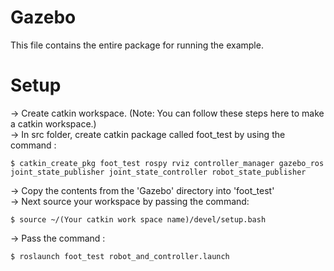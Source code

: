 # Gazebo
This file contains the entire package for running the example. 

# Setup
-> Create catkin workspace. (Note: You can follow these steps here to make a catkin workspace.) \
-> In src folder, create catkin package called foot_test by using the command :
 ```
$ catkin_create_pkg foot_test rospy rviz controller_manager gazebo_ros joint_state_publisher joint_state_controller robot_state_publisher
 ```
-> Copy the contents from the 'Gazebo' directory into 'foot_test'\
-> Next source your workspace by passing the command:
```
$ source ~/(Your catkin work space name)/devel/setup.bash
```
-> Pass the command :
```
$ roslaunch foot_test robot_and_controller.launch
```
